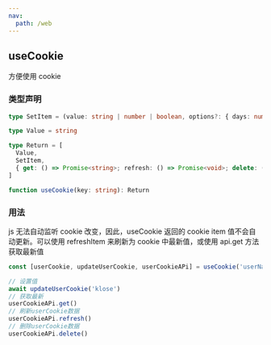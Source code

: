 ```yaml
---
nav:
  path: /web
---
```


## useCookie

方便使用 cookie

### 类型声明

```typescript
type SetItem = (value: string | number | boolean, options?: { days: number; path: string }) => void

type Value = string

type Return = [
  Value,
  SetItem,
  { get: () => Promise<string>; refresh: () => Promise<void>; delete: () => Promise<void> },
]

function useCookie(key: string): Return
```

### 用法

js 无法自动监听 cookie 改变，因此，useCookie 返回的 cookie item 值不会自动更新。可以使用 refreshItem 来刷新为 cookie 中最新值，或使用 api.get 方法获取最新值

```javascript
const [userCookie, updateUserCookie, userCookieAPi] = useCookie('userName')

// 设置值
await updateUserCookie('klose')
// 获取最新
userCookieAPi.get()
// 刷新userCookie数据
userCookieAPi.refresh()
// 删除userCookie数据
userCookieAPi.delete()
```
